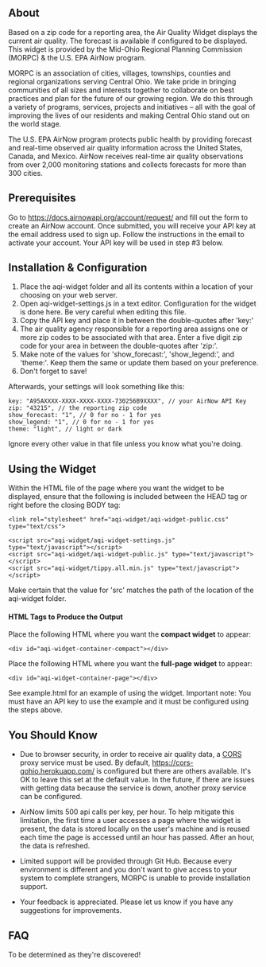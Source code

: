 ## About
Based on a zip code for a reporting area, the Air Quality Widget displays the current air quality.
The forecast is available if configured to be displayed. This widget is provided
by the Mid-Ohio Regional Planning Commission (MORPC) & the U.S. EPA AirNow program.

MORPC is an association of cities, villages, townships, counties and regional
organizations serving Central Ohio. We take pride in bringing communities of
all sizes and interests together to collaborate on best practices and plan for
the future of our growing region. We do this through a variety of programs, services,
projects and initiatives – all with the goal of improving the lives of our residents
and making Central Ohio stand out on the world stage.

The U.S. EPA AirNow program protects public health by providing forecast and
real-time observed air quality information across the United States,
Canada, and Mexico. AirNow receives real-time air quality observations from over
2,000 monitoring stations and collects forecasts for more than 300 cities.

## Prerequisites
Go to https://docs.airnowapi.org/account/request/ and fill out the form to create
an AirNow account. Once submitted, you will receive your API key at the email address
used to sign up. Follow the instructions in the email to activate your account.
Your API key will be used in step #3 below.

## Installation & Configuration
1. Place the aqi-widget folder and all its contents within a location of your
choosing on your web server.
2. Open aqi-widget-settings.js in a text editor. Configuration for the widget is done here.
Be very careful when editing this file.
3. Copy the API key and place it in between the double-quotes after 'key:'
4. The air quality agency responsible for a reporting area assigns one or more
zip codes to be associated with that area. Enter a five digit zip code for your area in
between the double-quotes after 'zip:'.
5. Make note of the values for 'show_forecast:', 'show_legend:', and 'theme:'.
Keep them the same or update them based on your preference.
6. Don't forget to save!

Afterwards, your settings will look something like this:

```
key: "A95AXXXX-XXXX-XXXX-XXXX-730256B9XXXX", // your AirNow API Key
zip: "43215", // the reporting zip code
show_forecast: "1", // 0 for no - 1 for yes
show_legend: "1", // 0 for no - 1 for yes
theme: "light", // light or dark
```
Ignore every other value in that file unless you know what you're doing.

## Using the Widget
Within the HTML file of the page where you want the widget to be displayed,
ensure that the following is included between the HEAD tag or right
before the closing BODY tag:

```
<link rel="stylesheet" href="aqi-widget/aqi-widget-public.css" type="text/css">

<script src="aqi-widget/aqi-widget-settings.js" type="text/javascript"></script>
<script src="aqi-widget/aqi-widget-public.js" type="text/javascript"></script>
<script src="aqi-widget/tippy.all.min.js" type="text/javascript"></script>
```

Make certain that the value for 'src' matches the path of the location of the
aqi-widget folder.

#### HTML Tags to Produce the Output

Place the following HTML where you want the **compact widget** to appear:

```
<div id="aqi-widget-container-compact"></div>
```

Place the following HTML where you want the **full-page widget** to appear:

```
<div id="aqi-widget-container-page"></div>
```

See example.html for an example of using the widget. Important note: You must
have an API key to use the example and it must be configured using the steps above.

## You Should Know
* Due to browser security, in order to receive air quality data, a <a href="https://en.wikipedia.org/wiki/Cross-origin_resource_sharing">CORS</a>
proxy service must be used. By default, https://cors-gohio.herokuapp.com/ is configured but there are others available.
It's OK to leave this set at the default value. In the future, if there are issues with getting
data because the service is down, another proxy service can be configured.

* AirNow limits 500 api calls per key, per hour. To help mitigate this limitation,
the first time a user accesses a page where the widget is present, the data is stored
locally on the user's machine and is reused each time the page is accessed until an hour has passed.
After an hour, the data is refreshed.

* Limited support will be provided through Git Hub. Because every environment is different
and you don't want to give access to your system to complete strangers, MORPC is unable to provide installation support.

* Your feedback is appreciated. Please let us know if you have any suggestions for improvements.

## FAQ
To be determined as they're discovered!

